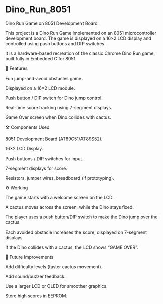 # Dino_Run_8051
Dino Run Game on 8051 Development Board

This project is a Dino Run Game implemented on an 8051 microcontroller development board. The game is displayed on a 16×2 LCD display and controlled using push buttons and DIP switches.

It is a hardware-based recreation of the classic Chrome Dino Run game, built fully in Embedded C for 8051.

📌 Features

Fun jump-and-avoid obstacles game.

Displayed on a 16×2 LCD module.

Push button / DIP switch for Dino jump control.

Real-time score tracking using 7-segment displays.

Game Over screen when Dino collides with cactus.

🛠️ Components Used

8051 Development Board (AT89C51/AT89S52).

16×2 LCD Display.

Push buttons / DIP switches for input.

7-segment displays for score.

Resistors, jumper wires, breadboard (if prototyping).

⚙️ Working

The game starts with a welcome screen on the LCD.

A cactus moves across the screen, while the Dino stays fixed.

The player uses a push button/DIP switch to make the Dino jump over the cactus.

Each avoided obstacle increases the score, displayed on 7-segment displays.

If the Dino collides with a cactus, the LCD shows “GAME OVER”.

📖 Future Improvements

Add difficulty levels (faster cactus movement).

Add sound/buzzer feedback.

Use a larger LCD or OLED for smoother graphics.

Store high scores in EEPROM.
